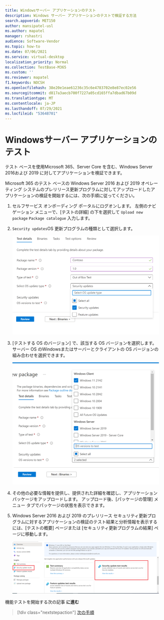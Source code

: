 ```yaml
---
title: Windowsサーバー アプリケーションのテスト
description: Windows サーバー アプリケーションのテストで検証する方法
search.appverid: MET150
author: mansipatel-usl
ms.author: mapatel
manager: rshastri
audience: Software-Vendor
ms.topic: how-to
ms.date: 07/06/2021
ms.service: virtual-desktop
localization_priority: Normal
ms.collection: TestBase-M365
ms.custom: ''
ms.reviewer: mapatel
f1.keywords: NOCSH
ms.openlocfilehash: 38e20e1eae61236c35c6e4783702e8e87ec02e56
ms.sourcegitcommit: d817a3aecb700f7227a05cd165ffa7dbad67b09d
ms.translationtype: MT
ms.contentlocale: ja-JP
ms.lasthandoff: 07/29/2021
ms.locfileid: "53648701"
---
```

# <a name="windows-server-application-testing"></a>Windowsサーバー アプリケーションのテスト

テスト ベースを使用Microsoft 365、Server Core を含む、Windows Server 2016および 2019 に対してアプリケーションを検証できます。

Microsoft 365 のテスト ベースの Windows Server 2016 および 2019 オペレーティング システムのプレリリース更新プログラムに対してアップロードしたアプリケーションの検証を開始するには、次の手順に従ってください。

1. セルフサービス オンボーディング ポータルにログオンします。 左側のナビゲーション メニューで、[テストの詳細] の下を選択して `Upload new package` `Package catalogue` 入力します。

2. `Security updates`OS 更新プログラムの種類として選択します。

   ![セキュリティ更新プログラムの選択](Media/selecting-security-updates.png)

3. [テストする OS のバージョン] で、該当する OS バージョンを選択します。 サーバー OS のWindowsまたはサーバーとクライアントの OS バージョンの組み合わせを選択できます。

   ![[OS バージョンの選択]](Media/selecting-OS-versions.png)

4. その他の必要な情報を提供し、提供された詳細を確認し、アプリケーション パッケージをアップロードします。 アップロード後、[パッケージの管理] メニュー タブでパッケージの状態を表示できます。

5. Windows Server 2016 および 2019 のプレリリース セキュリティ更新プログラムに対するアプリケーションの検証のテスト結果と分析情報を表示するには、[テストの概要] ページまたは [セキュリティ更新プログラムの結果] ページに移動します。

   ![テスト結果の表示](Media/access-test-results.png)

機能テストを開始する次の記事 **に進む**
> [!div class="nextstepaction"]
> [次の手順](functional.md)
